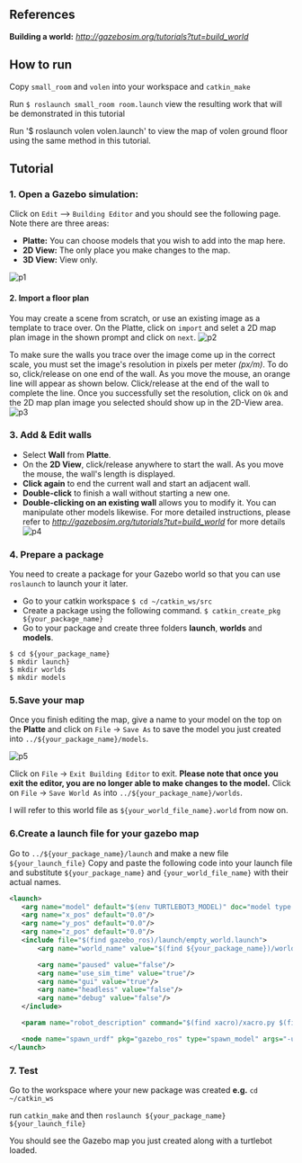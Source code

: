 ## References
**Building a world:** _*http://gazebosim.org/tutorials?tut=build_world*_ 

## How to run
Copy `small_room` and `volen` into your workspace and `catkin_make`

Run `$ roslaunch small_room room.launch` view the resulting work that will be demonstrated in this tutorial

Run '$ roslaunch volen volen.launch' to view the map of volen ground floor using the same method in this tutorial.

## Tutorial
### 1. Open a Gazebo simulation:
Click on `Edit` --> `Building Editor` and you should see the following page. Note there are three areas:
- **Platte:** You can choose models that you wish to add into the map here. 
- **2D View:** The only place you make changes to the map. 
- **3D View:** View only. 

![p1](/images/p1.png)

#### 2. Import a floor plan
You may create a scene from scratch, or use an existing image as a template to trace over. On the Platte, click on `import` and selet a 2D map plan image in the shown prompt and click on `next`.
![p2](/images/p2.png)

To make sure the walls you trace over the image come up in the correct scale, you must set the image's resolution in pixels per meter _(px/m)_. To do so, click/release on one end of the wall. As you move the mouse, an orange line will appear as shown below. Click/release at the end of the wall to complete the line. Once you successfully set the resolution, click on `Ok` and the 2D map plan image you selected should show up in the 2D-View area.
![p3](/images/p3.png)

### 3. Add & Edit walls
- Select **Wall** from **Platte**. 
- On the **2D View**, click/release anywhere to start the wall. As you move the mouse, the wall's length is displayed. 
- **Click again** to end the current wall and start an adjacent wall. 
- **Double-click** to finish a wall without starting a new one. 
- **Double-clicking on an existing wall** allows you to modify it. 
You can manipulate other models likewise. For more detailed instructions, please refer to _*http://gazebosim.org/tutorials?tut=build_world*_ for more details
![p4](/images/p4.png)

### 4. Prepare a package
You need to create a package for your Gazebo world so that you can use `roslaunch` to launch your it later.

- Go to your catkin workspace
`$ cd ~/catkin_ws/src`
- Create a package using the following command.
`$ catkin_create_pkg ${your_package_name}`
- Go to your package and create three folders **launch**, **worlds** and **models**.
```
$ cd ${your_package_name}
$ mkdir launch}
$ mkdir worlds
$ mkdir models
```

### 5.Save your map
Once you finish editing the map, give a name to your model on the top on the **Platte** and click on `File` -> `Save As` to save the model you just created into `../${your_package_name}/models`. 

![p5](/images/p5.png)

Click on `File` -> `Exit Building Editor` to exit. **Please note that once you exit the editor, you are no longer able to make changes to the model.** Click on `File` -> `Save World As` into `../${your_package_name}/worlds`. 

I will refer to this world file as `${your_world_file_name}.world` from now on.

### 6.Create a launch file for your gazebo map
Go to `../${your_package_name}/launch` and make a new file `${your_launch_file}`
Copy and paste the following code into your launch file and substitute `${your_package_name}` and `{your_world_file_name}` with their actual names.
 ```xml
 <launch>
	<arg name="model" default="$(env TURTLEBOT3_MODEL)" doc="model type [burger, waffle, waffle_pi]"/>
	<arg name="x_pos" default="0.0"/>
	<arg name="y_pos" default="0.0"/>
	<arg name="z_pos" default="0.0"/>
	<include file="$(find gazebo_ros)/launch/empty_world.launch">
		<arg name="world_name" value="$(find ${your_package_name})/worlds/${your_world_file_name}.world"/>

		<arg name="paused" value="false"/>
	    <arg name="use_sim_time" value="true"/>
	    <arg name="gui" value="true"/>
	    <arg name="headless" value="false"/>
	    <arg name="debug" value="false"/>
	</include>

 	<param name="robot_description" command="$(find xacro)/xacro.py $(find turtlebot3_description)/urdf/turtlebot3_$(arg model).urdf.xacro" />

 	<node name="spawn_urdf" pkg="gazebo_ros" type="spawn_model" args="-urdf -model turtlebot3_$(arg model) -x $(arg x_pos) -y $(arg y_pos) -z $(arg z_pos) -param robot_description" />
</launch>
 ```

### 7. Test
Go to the workspace where your new package was created 
**e.g.** `cd ~/catkin_ws`

run `catkin_make` and then `roslaunch ${your_package_name} ${your_launch_file}`

You should see the Gazebo map you just created along with a turtlebot loaded.

